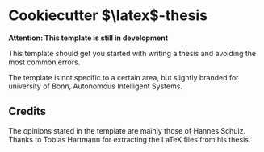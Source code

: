 Cookiecutter $\latex$-thesis
=====================

**Attention: This template is still in development**

This template should get you started with writing a thesis and avoiding the
most common errors.

The template  is not specific to  a certain area, but  slightly branded for
university of Bonn, Autonomous Intelligent Systems.



Credits
-------
The opinions stated in the template are mainly those of Hannes Schulz.
Thanks to Tobias Hartmann for extracting the LaTeX files from his thesis.

